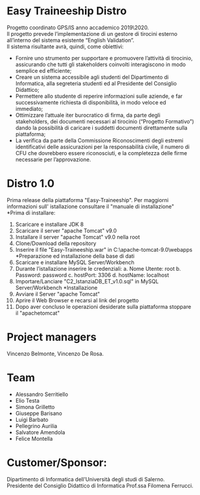 # Easy Traineeship Distro
Progetto coordinato GPS/IS anno accademico 2019\2020.  
Il progetto prevede l’implementazione di un gestore di tirocini esterno all’interno del sistema esistente “English Validation”.  
Il sistema risultante avrà, quindi, come obiettivi: 
* Fornire uno strumento per supportare e promuovere l’attività di tirocinio, assicurando che tutti gli stakeholders coinvolti interagiscono in modo semplice ed efficiente;
* Creare un sistema accessibile agli studenti del Dipartimento di Informatica, alla segreteria studenti ed al Presidente del Consiglio Didattico;
* Permettere allo studente di reperire informazioni sulle aziende, e far successivamente richiesta di disponibilità, in modo veloce ed immediato; 
* Ottimizzare l’attuale iter burocratico di firma, da parte degli stakeholders, dei documenti necessari al tirocinio (“Progetto Formativo”) dando la possibilità di caricare i suddetti documenti direttamente sulla piattaforma;
* La verifica da parte della Commissione Riconoscimenti degli estremi identificativi delle assicurazioni per la responsabilità civile, il numero di CFU che dovrebbero essere riconosciuti, e la completezza delle firme necessarie per l’approvazione.
# Distro 1.0
Prima release della piattaforma "Easy-Traineeship". Per maggiorni informazioni sull' istallazione consultare il "manuale di installazione"  
*Prima di installare:
  1. Scaricare e installare JDK 8
  2. Scaricare il server "apache Tomcat" v9.0
  3. Installare il server "apache Tomcat" v9.0 nella root
  4. Clone/Download della repository
  5. Inserire il file "Easy-Traineeship.war" in C:\apache-tomcat-9.0\webapps
*Preparazione ed installazione della base di dati
  1. Scaricare e installare MySQL Server/Workbench
  2. Durante l’istallazione inserire le credenziali:
     a. Nome Utente: root
     b. Password: password
     c. hostPort: 3306
     d. hostName: localhost
  3. Importare/Lanciare "C2_IstanziaDB_ET_v1.0.sql" in MySQL Server/Workbench
*Installazione
  1. Avviare il Server "apache Tomcat"
  2. Aprire il Web Browser e recarsi al link del progetto
  3. Dopo aver concluso le operazioni desiderate sulla piattaforma stoppare il "apachetomcat"
# Project managers
Vincenzo Belmonte, Vincenzo De Rosa.
# Team
* Alessandro Serritiello
* Elio Testa
* Simona Grilletto
* Giuseppe Barisano
* Luigi Barbato
* Pellegrino Aurilia
* Salvatore Amendola
* Felice Montella
# Customer/Sponsor:
Dipartimento di Informatica dell'Università degli studi di Salerno.  
Presidente del Consiglio Didattico di Informatica Prof.ssa Filomena Ferrucci.
